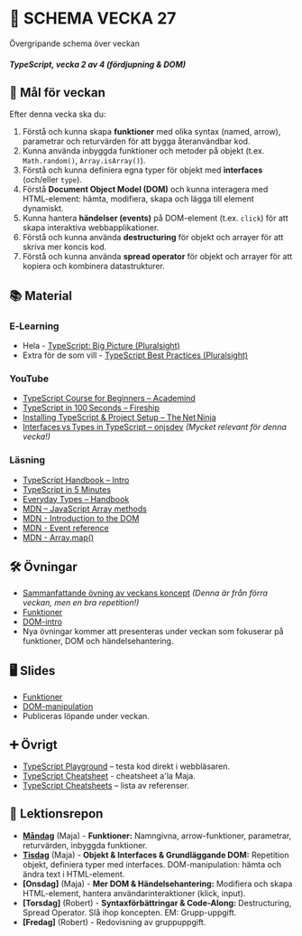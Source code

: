 # 📅 SCHEMA VECKA 27

Övergripande schema över veckan

##### TypeScript, vecka 2 av 4 (fördjupning & DOM)

## 🎯 Mål för veckan

Efter denna vecka ska du:
1.  Förstå och kunna skapa **funktioner** med olika syntax (named, arrow), parametrar och returvärden för att bygga återanvändbar kod.
2.  Kunna använda inbyggda funktioner och metoder på objekt (t.ex. `Math.random()`, `Array.isArray()`).
3.  Förstå och kunna definiera egna typer för objekt med **interfaces** (och/eller `type`).
4.  Förstå **Document Object Model (DOM)** och kunna interagera med HTML-element: hämta, modifiera, skapa och lägga till element dynamiskt.
5.  Kunna hantera **händelser (events)** på DOM-element (t.ex. `click`) för att skapa interaktiva webbapplikationer.
6.  Förstå och kunna använda **destructuring** för objekt och arrayer för att skriva mer koncis kod.
7.  Förstå och kunna använda **spread operator** för objekt och arrayer för att kopiera och kombinera datastrukturer.

## 📚 Material

### E‑Learning
* Hela - [TypeScript: Big Picture (Pluralsight)](https://app.pluralsight.com/library/courses/typescript-big-picture/table-of-contents)
* Extra för de som vill - [TypeScript Best Practices (Pluralsight)](https://app.pluralsight.com/library/courses/typescript-best-practices/table-of-contents)

### YouTube
* [TypeScript Course for Beginners – Academind](https://www.youtube.com/watch?v=BwuLxPH8IDs)
* [TypeScript in 100 Seconds – Fireship](https://www.youtube.com/watch?v=BCg4U1FzODs)
* [Installing TypeScript & Project Setup – The Net Ninja](https://www.youtube.com/watch?v=ahCwqrYpIuM)
* [Interfaces vs Types in TypeScript – onjsdev](https://www.youtube.com/watch?v=BTBftM7D9v8) *(Mycket relevant för denna vecka!)*

### Läsning
* [TypeScript Handbook – Intro](https://www.typescriptlang.org/docs/handbook/intro.html)
* [TypeScript in 5 Minutes](https://www.typescriptlang.org/docs/handbook/typescript-in-5-minutes.html)
* [Everyday Types – Handbook](https://www.typescriptlang.org/docs/handbook/2/everyday-types.html)
* [MDN – JavaScript Array methods](https://developer.mozilla.org/en-US/docs/Web/JavaScript/Reference/Global_Objects/Array)
* [MDN - Introduction to the DOM](https://developer.mozilla.org/en-US/docs/Web/API/Document_Object_Model/Introduction)
* [MDN - Event reference](https://developer.mozilla.org/en-US/docs/Web/Events)
* [MDN - Array.map()](https://developer.mozilla.org/en-US/docs/Web/JavaScript/Reference/Global_Objects/Array/map)

## 🛠️ Övningar
* [Sammanfattande övning av veckans koncept](https://github.com/Lexicon-frontend-2025/typescript_uppgift-vecka-1/blob/main/README.md) *(Denna är från förra veckan, men en bra repetition!)*
* [Funktioner](https://github.com/Lexicon-frontend-2025/typescript_uppgift-funktioner)
* [DOM-intro](https://github.com/Lexicon-frontend-2025/typescript_uppgift-DOM-manipulation/tree/main)
* Nya övningar kommer att presenteras under veckan som fokuserar på funktioner, DOM och händelsehantering.

## 🖥️ Slides
* [Funktioner](https://docs.google.com/presentation/d/1t0q8kVg3yWF4HMaql09jZQdKeraYVL8kv-WQlg9tQ3M/edit?usp=sharing)
* [DOM-manipulation](https://docs.google.com/presentation/d/1KcEzk5GA-_fJfHy47UOhcE7TFh5GtRR0RuKxW376OUg/edit?usp=sharing)
* Publiceras löpande under veckan.

## ➕ Övrigt
* [TypeScript Playground](https://www.typescriptlang.org/play) – testa kod direkt i webbläsaren.
* [TypeScript Cheatsheet](https://github.com/Lexicon-frontend-2025/typescript-cheatsheet/blob/main/README.md) - cheatsheet a'la Maja.
* [TypeScript Cheatsheets](https://github.com/typescript-cheatsheets) – lista av referenser.

## 📑 Lektionsrepon

* **[Måndag](https://github.com/Lexicon-frontend-2025/lektion-30-jun)** (Maja) - **Funktioner:** Namngivna, arrow-funktioner, parametrar, returvärden, inbyggda funktioner.
* **[Tisdag](https://github.com/Lexicon-frontend-2025/lektion-1-juli)** (Maja) - **Objekt & Interfaces & Grundläggande DOM:** Repetition objekt, definiera typer med interfaces. DOM-manipulation: hämta och ändra text i HTML-element.
* **[Onsdag]** (Maja) - **Mer DOM & Händelsehantering:** Modifiera och skapa HTML-element, hantera användarinteraktioner (klick, input).
* **[Torsdag]** (Robert) - **Syntaxförbättringar & Code-Along:** Destructuring, Spread Operator. Slå ihop koncepten. EM: Grupp-uppgift.
* **[Fredag]** (Robert) - Redovisning av gruppuppgift.

